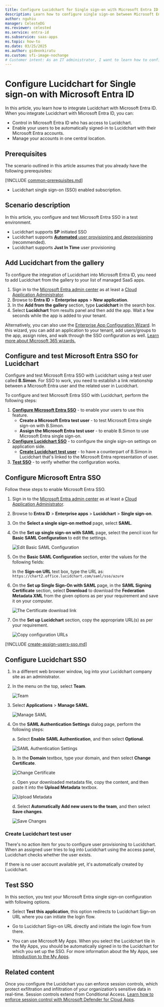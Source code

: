 ```yaml
---
title: Configure Lucidchart for Single sign-on with Microsoft Entra ID
description: Learn how to configure single sign-on between Microsoft Entra ID and Lucidchart.
author: nguhiu
manager: CelesteDG
ms.reviewer: celested
ms.service: entra-id
ms.subservice: saas-apps
ms.topic: how-to
ms.date: 03/25/2025
ms.author: gideonkiratu
ms.custom: sfi-image-nochange
# Customer intent: As an IT administrator, I want to learn how to configure single sign-on between Microsoft Entra ID and Lucidchart so that I can control who has access to Lucidchart, enable automatic sign-in with Microsoft Entra accounts, and manage my accounts in one central location.
---
```


# Configure Lucidchart for Single sign-on with Microsoft Entra ID

In this article,  you learn how to integrate Lucidchart with Microsoft Entra ID. When you integrate Lucidchart with Microsoft Entra ID, you can:

* Control in Microsoft Entra ID who has access to Lucidchart.
* Enable your users to be automatically signed-in to Lucidchart with their Microsoft Entra accounts.
* Manage your accounts in one central location.

## Prerequisites
The scenario outlined in this article assumes that you already have the following prerequisites:

[!INCLUDE [common-prerequisites.md](~/identity/saas-apps/includes/common-prerequisites.md)]
* Lucidchart single sign-on (SSO) enabled subscription.

## Scenario description

In this article,  you configure and test Microsoft Entra SSO in a test environment.

* Lucidchart supports **SP** initiated SSO
* Lucidchart supports [**Automated** user provisioning and deprovisioning](lucidchart-provisioning-tutorial.md) (recommended).
* Lucidchart supports **Just In Time** user provisioning

## Add Lucidchart from the gallery

To configure the integration of Lucidchart into Microsoft Entra ID, you need to add Lucidchart from the gallery to your list of managed SaaS apps.

1. Sign in to the [Microsoft Entra admin center](https://entra.microsoft.com) as at least a [Cloud Application Administrator](~/identity/role-based-access-control/permissions-reference.md#cloud-application-administrator).
1. Browse to **Entra ID** > **Enterprise apps** > **New application**.
1. In the **Add from the gallery** section, type **Lucidchart** in the search box.
1. Select **Lucidchart** from results panel and then add the app. Wait a few seconds while the app is added to your tenant.

 Alternatively, you can also use the [Enterprise App Configuration Wizard](https://portal.office.com/AdminPortal/home?Q=Docs#/azureadappintegration). In this wizard, you can add an application to your tenant, add users/groups to the app, assign roles, and walk through the SSO configuration as well. [Learn more about Microsoft 365 wizards.](/microsoft-365/admin/misc/azure-ad-setup-guides)


<a name='configure-and-test-azure-ad-sso-for-lucidchart'></a>

## Configure and test Microsoft Entra SSO for Lucidchart

Configure and test Microsoft Entra SSO with Lucidchart using a test user called **B.Simon**. For SSO to work, you need to establish a link relationship between a Microsoft Entra user and the related user in Lucidchart.

To configure and test Microsoft Entra SSO with Lucidchart, perform the following steps:

1. **[Configure Microsoft Entra SSO](#configure-azure-ad-sso)** - to enable your users to use this feature.
    * **Create a Microsoft Entra test user** - to test Microsoft Entra single sign-on with B.Simon.
    * **Assign the Microsoft Entra test user** - to enable B.Simon to use Microsoft Entra single sign-on.
1. **[Configure Lucidchart SSO](#configure-lucidchart-sso)** - to configure the single sign-on settings on application side.
    * **[Create Lucidchart test user](#create-lucidchart-test-user)** - to have a counterpart of B.Simon in Lucidchart that's linked to the Microsoft Entra representation of user.
1. **[Test SSO](#test-sso)** - to verify whether the configuration works.

<a name='configure-azure-ad-sso'></a>

## Configure Microsoft Entra SSO

Follow these steps to enable Microsoft Entra SSO.

1. Sign in to the [Microsoft Entra admin center](https://entra.microsoft.com) as at least a [Cloud Application Administrator](~/identity/role-based-access-control/permissions-reference.md#cloud-application-administrator).
1. Browse to **Entra ID** > **Enterprise apps** > **Lucidchart** > **Single sign-on**.
1. On the **Select a single sign-on method** page, select **SAML**.
1. On the **Set up single sign-on with SAML** page, select the pencil icon for **Basic SAML Configuration** to edit the settings.

   ![Edit Basic SAML Configuration](common/edit-urls.png)

1. On the **Basic SAML Configuration** section, enter the values for the following fields:

   In the **Sign-on URL** text box, type the URL as:
    `https://chart2.office.lucidchart.com/saml/sso/azure`

1. On the **Set up Single Sign-On with SAML** page, in the **SAML Signing Certificate** section, select **Download** to download the **Federation Metadata XML** from the given options as per your requirement and save it on your computer.

	![The Certificate download link](common/metadataxml.png)

6. On the **Set up Lucidchart** section, copy the appropriate URL(s) as per your requirement.

	![Copy configuration URLs](common/copy-configuration-urls.png)

	
<a name='create-an-azure-ad-test-user'></a>

[!INCLUDE [create-assign-users-sso.md](~/identity/saas-apps/includes/create-assign-users-sso.md)]

## Configure Lucidchart SSO

1. In a different web browser window, log into your Lucidchart company site as an administrator.

2. In the menu on the top, select **Team**.

    ![Team](./media/lucidchart-tutorial/ic791190.png "Team")

3. Select **Applications** > **Manage SAML**.

    ![Manage SAML](./media/lucidchart-tutorial/ic791191.png "Manage SAML")

4. On the **SAML Authentication Settings** dialog page, perform the following steps:

    a. Select **Enable SAML Authentication**, and then select **Optional**.

    ![SAML Authentication Settings](./media/lucidchart-tutorial/ic791192.png "SAML Authentication Settings")

    b. In the **Domain** textbox, type your domain, and then select **Change Certificate**.

    ![Change Certificate](./media/lucidchart-tutorial/ic791193.png "Change Certificate")

    c. Open your downloaded metadata file, copy the content, and then paste it into the **Upload Metadata** textbox.

    ![Upload Metadata](./media/lucidchart-tutorial/ic791194.png "Upload Metadata")

    d. Select **Automatically Add new users to the team**, and then select **Save changes**.

    ![Save Changes](./media/lucidchart-tutorial/ic791195.png "Save Changes")

### Create Lucidchart test user

There's no action item for you to configure user provisioning to Lucidchart.  When an assigned user tries to log into Lucidchart using the access panel, Lucidchart checks whether the user exists.  

If there is no user account available yet, it's automatically created by Lucidchart.

## Test SSO 

In this section, you test your Microsoft Entra single sign-on configuration with following options. 

* Select **Test this application**, this option redirects to Lucidchart Sign-on URL where you can initiate the login flow. 

* Go to Lucidchart Sign-on URL directly and initiate the login flow from there.

* You can use Microsoft My Apps. When you select the Lucidchart tile in the My Apps, you should be automatically signed in to the Lucidchart for which you set up the SSO. For more information about the My Apps, see [Introduction to the My Apps](https://support.microsoft.com/account-billing/sign-in-and-start-apps-from-the-my-apps-portal-2f3b1bae-0e5a-4a86-a33e-876fbd2a4510).

## Related content

 Once you configure the Lucidchart you can enforce session controls, which protect exfiltration and infiltration of your organization’s sensitive data in real-time. Session controls extend from Conditional Access. [Learn how to enforce session control with Microsoft Defender for Cloud Apps](/cloud-app-security/proxy-deployment-aad).
